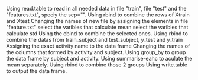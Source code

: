 Using read.table to read in all needed data in file "train", file "test" and the "features.txt", speciy the sep="".
Using rbind to combine the rows of Xtrain and Xtest
Changing the names of new file by assigning the elements in file "feature.txt"
select the varibles that calculate mean 
select the varibles that calculate std 
Using the cbind to combine the selected ones.
Using rbind to combine the datas from train_subject and test_subject, y_test and y_train
Assigning the exact activity name to the data frame
Changing the names of the columns that formed by activity and subject.
Using group_by to group the data frame by subject and activity.
Using summarise-eahc to aculate the mean separately.
Using rbind to combine those 2 groups
Using write.table to output the data frame.
